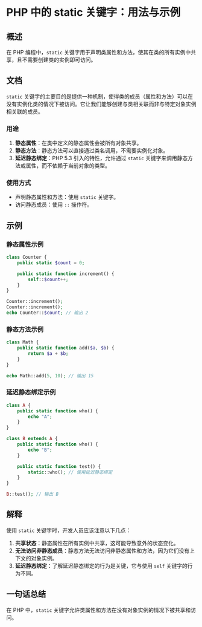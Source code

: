 <!--
Meta Description: # PHP 中的 static 关键字：用法与示例 ## 概述 在 PHP 编程中，`static` 关键字用于声明类属性和方法，使其在类的所有实例中共享，且不需要创建类的实例即可访问。 ## 文档 `static` 关键字的主要目的是提供一种机制，使得类的成员（属性和方法）可以在没有实例化类的情况...
Meta Keywords: static, php, public, function, class
-->

# PHP 中的 static 关键字：用法与示例

## 概述
在 PHP 编程中，`static` 关键字用于声明类属性和方法，使其在类的所有实例中共享，且不需要创建类的实例即可访问。

## 文档
`static` 关键字的主要目的是提供一种机制，使得类的成员（属性和方法）可以在没有实例化类的情况下被访问。它让我们能够创建与类相关联而非与特定对象实例相关联的成员。

### 用途
1. **静态属性**：在类中定义的静态属性会被所有对象共享。
2. **静态方法**：静态方法可以直接通过类名调用，不需要实例化对象。
3. **延迟静态绑定**：PHP 5.3 引入的特性，允许通过 `static` 关键字来调用静态方法或属性，而不依赖于当前对象的类型。

### 使用方式
- 声明静态属性和方法：使用 `static` 关键字。
- 访问静态成员：使用 `::` 操作符。

## 示例
### 静态属性示例
```php
class Counter {
    public static $count = 0;

    public static function increment() {
        self::$count++;
    }
}

Counter::increment();
Counter::increment();
echo Counter::$count; // 输出 2
```

### 静态方法示例
```php
class Math {
    public static function add($a, $b) {
        return $a + $b;
    }
}

echo Math::add(5, 10); // 输出 15
```

### 延迟静态绑定示例
```php
class A {
    public static function who() {
        echo "A";
    }
}

class B extends A {
    public static function who() {
        echo "B";
    }

    public static function test() {
        static::who(); // 使用延迟静态绑定
    }
}

B::test(); // 输出 B
```

## 解释
使用 `static` 关键字时，开发人员应该注意以下几点：
1. **共享状态**：静态属性在所有实例中共享，这可能导致意外的状态变化。
2. **无法访问非静态成员**：静态方法无法访问非静态属性和方法，因为它们没有上下文的对象实例。
3. **延迟静态绑定**：了解延迟静态绑定的行为是关键，它与使用 `self` 关键字的行为不同。

## 一句话总结
在 PHP 中，`static` 关键字允许类属性和方法在没有对象实例的情况下被共享和访问。